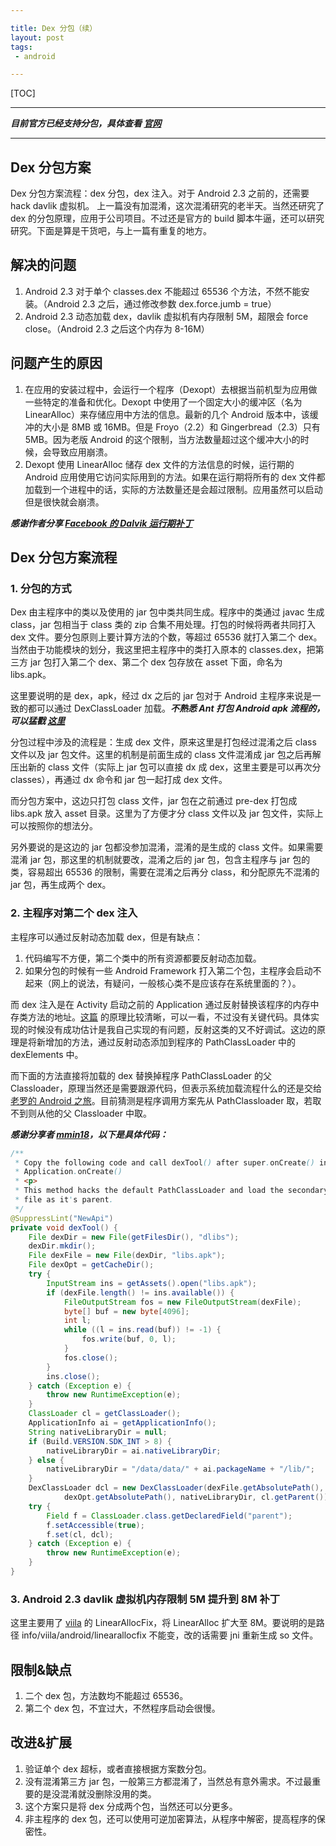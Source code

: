 ```yaml
---

title: Dex 分包（续）
layout: post
tags:
 - android

---
```


[TOC]

------

***目前官方已经支持分包，具体查看 [官网](https://developer.android.com/reference/android/support/multidex/MultiDex.html)***

------

## Dex 分包方案

Dex 分包方案流程：dex 分包，dex 注入。对于 Android 2.3 之前的，还需要 hack davlik 虚拟机。
上一篇没有加混淆，这次混淆研究的老半天。当然还研究了 dex 的分包原理，应用于公司项目。不过还是官方的 build 脚本牛逼，还可以研究研究。下面是算是干货吧，与上一篇有重复的地方。

## 解决的问题

1. Android 2.3 对于单个 classes.dex 不能超过 65536 个方法，不然不能安装。（Android 2.3 之后，通过修改参数 dex.force.jumb = true）
2. Android 2.3 动态加载 dex，davlik 虚拟机有内存限制 5M，超限会 force close。（Android 2.3 之后这个内存为 8-16M）

## 问题产生的原因

1. 在应用的安装过程中，会运行一个程序（Dexopt）去根据当前机型为应用做一些特定的准备和优化。Dexopt 中使用了一个固定大小的缓冲区（名为 LinearAlloc）来存储应用中方法的信息。最新的几个 Android 版本中，该缓冲的大小是 8MB 或 16MB。但是 Froyo（2.2）和 Gingerbread（2.3）只有 5MB。因为老版 Android 的这个限制，当方法数量超过这个缓冲大小的时候，会导致应用崩溃。
2. Dexopt 使用 LinearAlloc 储存 dex 文件的方法信息的时候，运行期的 Android 应用使用它访问实际用到的方法。如果在运行期将所有的 dex 文件都加载到一个进程中的话，实际的方法数量还是会超过限制。应用虽然可以启动但是很快就会崩溃。

***感谢作者分享 [Facebook 的 Dalvik 运行期补丁](http://log4think.com/facebook_dalvik_patch_for_android/)***
  
## Dex 分包方案流程

### 1. 分包的方式

Dex 由主程序中的类以及使用的 jar 包中类共同生成。程序中的类通过 javac 生成 class，jar 包相当于 class 类的 zip 合集不用处理。打包的时候将两者共同打入 dex 文件。要分包原则上要计算方法的个数，等超过 65536 就打入第二个 dex。当然由于功能模块的划分，我这里把主程序中的类打入原本的 classes.dex，把第三方 jar 包打入第二个 dex、第二个 dex 包存放在 asset 下面，命名为 libs.apk。

这里要说明的是 dex，apk，经过 dx 之后的 jar 包对于 Android 主程序来说是一致的都可以通过 DexClassLoader 加载。***不熟悉 Ant 打包 Android apk 流程的，可以猛戳 [这里](http://blog.csdn.net/chenzhiqin20/article/details/8191889)***
  
分包过程中涉及的流程是：生成 dex 文件，原来这里是打包经过混淆之后 class 文件以及 jar 包文件。这里的机制是前面生成的 class 文件混淆成 jar 包之后再解压出新的 class 文件（实际上 jar 包可以直接 dx 成 dex，这里主要是可以再次分 classes），再通过 dx 命令和 jar 包一起打成 dex 文件。

而分包方案中，这边只打包 class 文件，jar 包在之前通过 pre-dex 打包成 libs.apk 放入 asset 目录。这里为了方便才分 class 文件以及 jar 包文件，实际上可以按照你的想法分。

另外要说的是这边的 jar 包都没参加混淆，混淆的是生成的 class 文件。如果需要混淆 jar 包，那这里的机制就要改，混淆之后的 jar 包，包含主程序与 jar 包的类，容易超出 65536 的限制，需要在混淆之后再分 class，和分配原先不混淆的 jar 包，再生成两个 dex。

### 2. 主程序对第二个 dex 注入

主程序可以通过反射动态加载 dex，但是有缺点：

1. 代码编写不方便，第二个类中的所有资源都要反射动态加载。
2. 如果分包的时候有一些 Android Framework 打入第二个包，主程序会启动不起来（网上的说法，有疑问，一般核心类不是应该存在系统里面的？）。

而 dex 注入是在 Activity 启动之前的 Application 通过反射替换该程序的内存中存类方法的地址。[这篇](http://blog.csdn.net/huli870715/article/details/38023065) 的原理比较清晰，可以一看，不过没有关键代码。具体实现的时候没有成功估计是我自己实现的有问题，反射这类的又不好调试。这边的原理是将新增加的方法，通过反射动态添加到程序的 PathClassLoader 中的 dexElements 中。

而下面的方法直接将加载的 dex 替换掉程序 PathClassLoader 的父 Classloader，原理当然还是需要跟源代码，但表示系统加载流程什么的还是交给 [老罗的 Android 之旅](http://blog.csdn.net/luoshengyang/article/details/8923485)。目前猜测是程序调用方案先从 PathClassloader 取，若取不到则从他的父 Classloader 中取。

***感谢分享者 [mmin18](https://github.com/mmin18/Dex65536)，以下是具体代码：***

``` java
/**
 * Copy the following code and call dexTool() after super.onCreate() in
 * Application.onCreate()
 * <p>
 * This method hacks the default PathClassLoader and load the secondary dex
 * file as it's parent.
 */
@SuppressLint("NewApi")
private void dexTool() {
    File dexDir = new File(getFilesDir(), "dlibs");
    dexDir.mkdir();
    File dexFile = new File(dexDir, "libs.apk");
    File dexOpt = getCacheDir();
    try {
        InputStream ins = getAssets().open("libs.apk");
        if (dexFile.length() != ins.available()) {
            FileOutputStream fos = new FileOutputStream(dexFile);
            byte[] buf = new byte[4096];
            int l;
            while ((l = ins.read(buf)) != -1) {
                fos.write(buf, 0, l);
            }
            fos.close();
        }
        ins.close();
    } catch (Exception e) {
        throw new RuntimeException(e);
    }
    ClassLoader cl = getClassLoader();
    ApplicationInfo ai = getApplicationInfo();
    String nativeLibraryDir = null;
    if (Build.VERSION.SDK_INT > 8) {
        nativeLibraryDir = ai.nativeLibraryDir;
    } else {
        nativeLibraryDir = "/data/data/" + ai.packageName + "/lib/";
    }
    DexClassLoader dcl = new DexClassLoader(dexFile.getAbsolutePath(),
            dexOpt.getAbsolutePath(), nativeLibraryDir, cl.getParent());
    try {
        Field f = ClassLoader.class.getDeclaredField("parent");
        f.setAccessible(true);
        f.set(cl, dcl);
    } catch (Exception e) {
        throw new RuntimeException(e);
    }
}
```
  
### 3. Android 2.3 davlik 虚拟机内存限制 5M 提升到 8M 补丁

这里主要用了 [viila](https://github.com/viilaismonster/LinearAllocFix) 的 LinearAllocFix，将 LinearAlloc 扩大至 8M。要说明的是路径 info/viila/android/linearallocfix 不能变，改的话需要 jni 重新生成 so 文件。
  
## 限制&缺点

1. 二个 dex 包，方法数均不能超过 65536。
2. 第二个 dex 包，不宜过大，不然程序启动会很慢。

## 改进&扩展

1. 验证单个 dex 超标，或者直接根据方案数分包。
2. 没有混淆第三方 jar 包，一般第三方都混淆了，当然总有意外需求。不过最重要的是没混淆就没删除没用的类。
3. 这个方案只是将 dex 分成两个包，当然还可以分更多。
4. 非主程序的 dex 包，还可以使用可逆加密算法，从程序中解密，提高程序的保密性。
